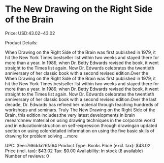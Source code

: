 # The New Drawing on the Right Side of the Brain

Price: USD:$43.02-$43.02

Product Details:

When Drawing on the Right Side of the Brain was first published in 1979, it hit the New York Times bestseller list within two weeks and stayed there for more than a year. In 1989, when Dr. Betty Edwards revised the book, it went straight to the Times list again. Now Dr. Edwards celebrates the twentieth anniversary of her classic book with a second revised edition.Over the When Drawing on the Right Side of the Brain was first published in 1979, it hit the New York Times bestseller list within two weeks and stayed there for more than a year. In 1989, when Dr. Betty Edwards revised the book, it went straight to the Times list again. Now Dr. Edwards celebrates the twentieth anniversary of her classic book with a second revised edition.Over the last decade, Dr. Edwards has refined her material through teaching hundreds of workshops and seminars. Truly The New Drawing on the Right Side of the Brain, this edition includes:the very latest developments in brain researchnew material on using drawing techniques in the corporate world and in educationinstruction on self-expression through drawingan updated section on using colordetailed information on using the five basic skills of drawing for problem solving ...more

UPC: 3eec766dda26fa64
Product Type: Books
Price (excl. tax): $43.02
Price (incl. tax): $43.02
Tax: $0.00
Availability: In stock (8 available)
Number of reviews: 0